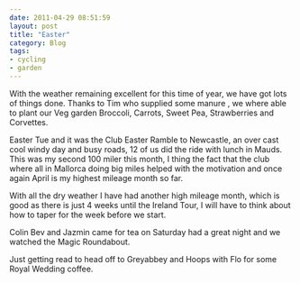 ```yaml
---
date: 2011-04-29 08:51:59
layout: post
title: "Easter"
category: Blog
tags:
- cycling
- garden
---
```


With the weather remaining excellent for this time of year, we have got lots of things done. Thanks to Tim who supplied some manure , we where able to plant our Veg garden Broccoli, Carrots, Sweet Pea, Strawberries and Corvettes.

Easter Tue and it was the Club Easter Ramble to Newcastle, an over cast cool windy day and busy roads, 12 of us did the ride with lunch in Mauds. This was my second 100 miler this month, I thing the fact that the club where all in Mallorca doing big miles helped with the motivation and once again April is my highest mileage month so far.

With all the dry weather I have had another high mileage month, which is good as there is just 4 weeks until the Ireland Tour, I will have to think about how to taper for the week before we start.

Colin Bev and Jazmin came for tea on Saturday had a great night and we watched the Magic Roundabout.

Just getting read to head off to Greyabbey and Hoops with Flo for some Royal Wedding coffee.

